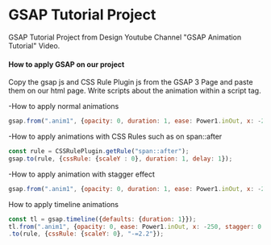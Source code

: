 # GSAP Tutorial Project
GSAP Tutorial Project from Design Youtube Channel "GSAP Animation Tutorial" Video.

#### How to apply GSAP on our project
Copy the gsap js and CSS Rule Plugin js from the GSAP 3 Page and paste them on our html page. Write scripts about the animation within a script tag.

-How to apply normal animations
````javascript
gsap.from(".anim1", {opacity: 0, duration: 1, ease: Power1.inOut, x: -250});
````

-How to apply animations with CSS Rules such as on span::after
````javascript
const rule = CSSRulePlugin.getRule("span::after");
gsap.to(rule, {cssRule: {scaleY : 0}, duration: 1, delay: 1});
````

-How to apply animation with stagger effect
````javascript
gsap.from(".anim1", {opacity: 0, duration: 1, ease: Power1.inOut, x: -250, stagger: 0.6});
````

How to apply timeline animations
````javascript
const tl = gsap.timeline({defaults: {duration: 1}});
tl.from(".anim1", {opacity: 0, ease: Power1.inOut, x: -250, stagger: 0.6})
.to(rule, {cssRule: {scaleY: 0}, "-=2.2"});
````
